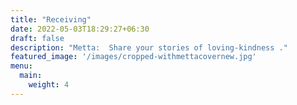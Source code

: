 ```yaml
---
title: "Receiving"
date: 2022-05-03T18:29:27+06:30
draft: false
description: "Metta:  Share your stories of loving-kindness ."
featured_image: '/images/cropped-withmettacovernew.jpg'
menu:
  main:
    weight: 4
---
```


